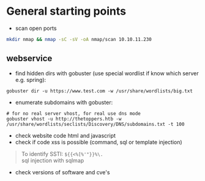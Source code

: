 # General starting points

- scan open ports
```bash
mkdir nmap && nmap -sC -sV -oA nmap/scan 10.10.11.230
```

## webservice
- find hidden dirs with gobuster (use special wordlist if know which server e.g. spring):
```
gobuster dir -u https://www.test.com -w /usr/share/wordlists/big.txt
```
- enumerate subdomains with gobuster:
```
# for no real server vhost, for real use dns mode
gobuster vhost -u http://thetoppers.htb -w /usr/share/wordlists/seclists/Discovery/DNS/subdomains.txt -t 100
```
- check website code html and javascript
- check if code xss is possible (command, sql or template injection)
> To identify SSTI: `${{<%[%'"}}%\.`  
> sql injection with sqlmap
- check versions of software and cve's
